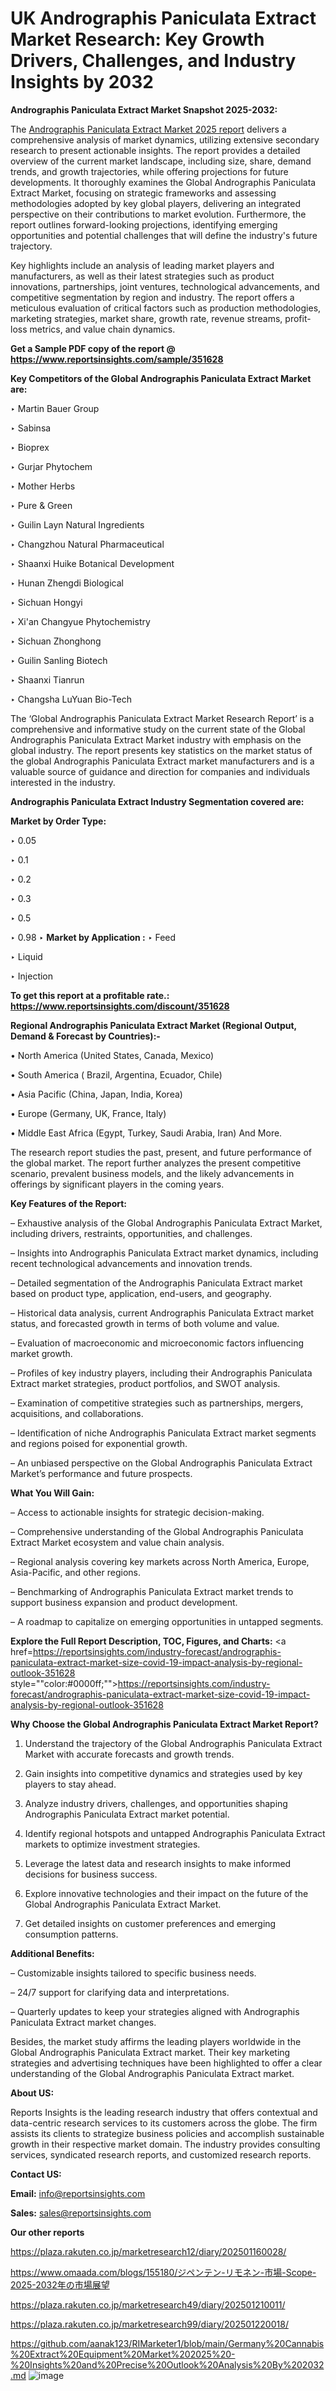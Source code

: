 # UK Andrographis Paniculata Extract Market Research: Key Growth Drivers, Challenges, and Industry Insights by 2032

<strong>Andrographis Paniculata Extract Market Snapshot 2025-2032:</strong>

The <a href=https://www.reportsinsights.com/sample/351628>Andrographis Paniculata Extract Market 2025 report</a> delivers a comprehensive analysis of market dynamics, utilizing extensive secondary research to present actionable insights. The report provides a detailed overview of the current market landscape, including size, share, demand trends, and growth trajectories, while offering projections for future developments. It thoroughly examines the Global Andrographis Paniculata Extract Market, focusing on strategic frameworks and assessing methodologies adopted by key global players, delivering an integrated perspective on their contributions to market evolution. Furthermore, the report outlines forward-looking projections, identifying emerging opportunities and potential challenges that will define the industry's future trajectory.

Key highlights include an analysis of leading market players and manufacturers, as well as their latest strategies such as product innovations, partnerships, joint ventures, technological advancements, and competitive segmentation by region and industry. The report offers a meticulous evaluation of critical factors such as production methodologies, marketing strategies, market share, growth rate, revenue streams, profit-loss metrics, and value chain dynamics.

<strong>Get a Sample PDF copy of the report @ <a href=https://www.reportsinsights.com/sample/351628 style=color:#0000ff;>https://www.reportsinsights.com/sample/351628</a></strong>

<strong>Key Competitors of the Global Andrographis Paniculata Extract Market are:</strong>

‣ Martin Bauer Group

‣ Sabinsa

‣ Bioprex

‣ Gurjar Phytochem

‣ Mother Herbs

‣ Pure & Green

‣ Guilin Layn Natural Ingredients

‣ Changzhou Natural Pharmaceutical

‣ Shaanxi Huike Botanical Development

‣ Hunan Zhengdi Biological

‣ Sichuan Hongyi

‣ Xi&#39;an Changyue Phytochemistry

‣ Sichuan Zhonghong

‣ Guilin Sanling Biotech

‣ Shaanxi Tianrun

‣ Changsha LuYuan Bio-Tech

The ‘Global Andrographis Paniculata Extract Market Research Report’ is a comprehensive and informative study on the current state of the Global Andrographis Paniculata Extract Market industry with emphasis on the global industry. The report presents key statistics on the market status of the global Andrographis Paniculata Extract market manufacturers and is a valuable source of guidance and direction for companies and individuals interested in the industry.

<strong>Andrographis Paniculata Extract Industry Segmentation covered are:</strong>

<strong>Market by Order Type: </strong>

‣ 0.05

‣ 0.1

‣ 0.2

‣ 0.3

‣ 0.5

‣ 0.98
‣ 
<strong>Market by Application :</strong>
‣ Feed

‣ Liquid

‣ Injection

<strong>To get this report at a profitable rate.: <a href=https://www.reportsinsights.com/discount/351628 style=color:#0000ff;>https://www.reportsinsights.com/discount/351628</a></strong>

<strong>Regional Andrographis Paniculata Extract Market (Regional Output, Demand &amp; Forecast by Countries):-</strong>

• North America (United States, Canada, Mexico)

• South America ( Brazil, Argentina, Ecuador, Chile)

• Asia Pacific (China, Japan, India, Korea)

• Europe (Germany, UK, France, Italy)

• Middle East Africa (Egypt, Turkey, Saudi Arabia, Iran) And More.

The research report studies the past, present, and future performance of the global market. The report further analyzes the present competitive scenario, prevalent business models, and the likely advancements in offerings by significant players in the coming years.

<strong>Key Features of the Report:</strong>

– Exhaustive analysis of the Global Andrographis Paniculata Extract Market, including drivers, restraints, opportunities, and challenges.

– Insights into Andrographis Paniculata Extract market dynamics, including recent technological advancements and innovation trends.

– Detailed segmentation of the Andrographis Paniculata Extract market based on product type, application, end-users, and geography.

– Historical data analysis, current Andrographis Paniculata Extract market status, and forecasted growth in terms of both volume and value.

– Evaluation of macroeconomic and microeconomic factors influencing market growth.

– Profiles of key industry players, including their Andrographis Paniculata Extract market strategies, product portfolios, and SWOT analysis.

– Examination of competitive strategies such as partnerships, mergers, acquisitions, and collaborations.

– Identification of niche Andrographis Paniculata Extract market segments and regions poised for exponential growth.

– An unbiased perspective on the Global Andrographis Paniculata Extract Market’s performance and future prospects.

<strong>What You Will Gain:</strong>

– Access to actionable insights for strategic decision-making.

– Comprehensive understanding of the Global Andrographis Paniculata Extract Market ecosystem and value chain analysis.

– Regional analysis covering key markets across North America, Europe, Asia-Pacific, and other regions.

– Benchmarking of Andrographis Paniculata Extract market trends to support business expansion and product development.

– A roadmap to capitalize on emerging opportunities in untapped segments.

<strong>Explore the Full Report Description, TOC, Figures, and Charts:</strong>
<a href=https://reportsinsights.com/industry-forecast/andrographis-paniculata-extract-market-size-covid-19-impact-analysis-by-regional-outlook-351628 style=""color:#0000ff;"">https://reportsinsights.com/industry-forecast/andrographis-paniculata-extract-market-size-covid-19-impact-analysis-by-regional-outlook-351628</a>

<strong>Why Choose the Global Andrographis Paniculata Extract Market Report?</strong>

1. Understand the trajectory of the Global Andrographis Paniculata Extract Market with accurate forecasts and growth trends.

2. Gain insights into competitive dynamics and strategies used by key players to stay ahead.

3. Analyze industry drivers, challenges, and opportunities shaping Andrographis Paniculata Extract market potential.

4. Identify regional hotspots and untapped Andrographis Paniculata Extract markets to optimize investment strategies.

5. Leverage the latest data and research insights to make informed decisions for business success.

6. Explore innovative technologies and their impact on the future of the Global Andrographis Paniculata Extract Market.

7. Get detailed insights on customer preferences and emerging consumption patterns.

<strong>Additional Benefits:</strong>

– Customizable insights tailored to specific business needs.

– 24/7 support for clarifying data and interpretations.

– Quarterly updates to keep your strategies aligned with Andrographis Paniculata Extract market changes.

Besides, the market study affirms the leading players worldwide in the Global Andrographis Paniculata Extract market. Their key marketing strategies and advertising techniques have been highlighted to offer a clear understanding of the Global Andrographis Paniculata Extract market.

<strong><strong>About US</strong>:</strong>

Reports Insights is the leading research industry that offers contextual and data-centric research services to its customers across the globe. The firm assists its clients to strategize business policies and accomplish sustainable growth in their respective market domain. The industry provides consulting services, syndicated research reports, and customized research reports.

<strong>Contact US:</strong>

<p class=><b>Email:</b> <a href=mailto:info@reportsinsights.com>info@reportsinsights.com</a></p>
<p class=><b>Sales:</b> <a href=mailto:sales@reportsinsights.com>sales@reportsinsights.com</a></p>

<strong>Our other reports</strong>

<a href=https://plaza.rakuten.co.jp/marketresearch12/diary/202501160028/>https://plaza.rakuten.co.jp/marketresearch12/diary/202501160028/</a>

<a href=https://www.omaada.com/blogs/155180/ジペンテン-リモネン-市場-Scope-2025-2032年の市場展望>https://www.omaada.com/blogs/155180/ジペンテン-リモネン-市場-Scope-2025-2032年の市場展望</a>

<a href=https://plaza.rakuten.co.jp/marketresearch49/diary/202501210011/>https://plaza.rakuten.co.jp/marketresearch49/diary/202501210011/</a>

<a href=https://plaza.rakuten.co.jp/marketresearch99/diary/202501220018/>https://plaza.rakuten.co.jp/marketresearch99/diary/202501220018/</a>

<a href=https://github.com/aanak123/RIMarketer1/blob/main/Germany%20Cannabis%20Extract%20Equipment%20Market%202025%20-%20Insights%20and%20Precise%20Outlook%20Analysis%20By%202032.md>https://github.com/aanak123/RIMarketer1/blob/main/Germany%20Cannabis%20Extract%20Equipment%20Market%202025%20-%20Insights%20and%20Precise%20Outlook%20Analysis%20By%202032.md</a>
![image](https://github.com/user-attachments/assets/f2e46696-746e-43de-bc25-77d038527ceb)
